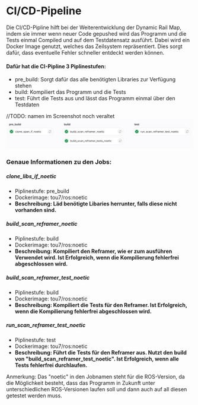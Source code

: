 # CI/CD-Pipeline

  Die CI/CD-Pipline hilft bei der Weiterentwicklung der Dynamic Rail Map, indem sie immer wenn neuer Code gepushed wird das Programm und die Tests einmal Compiled und auf dem Testdatensatz ausführt. Dabei wird ein Docker Image genutzt, welches das Zeilsystem repräsentiert. Dies sorgt dafür, dass eventuelle Fehler schneller entdeckt werden können.


#### Dafür hat die CI-Pipline 3 Piplinestufen:
- pre_build: Sorgt dafür das alle benötigten Libraries zur Verfügung stehen
- build: Kompiliert das Programm und die Tests
- test: Führt die Tests aus und lässt das Programm einmal über den Testdaten

//TODO: namen im Screenshot noch veraltet
![Bild der CI Pipeline](ci_pipeline.png)
### Genaue Informationen zu den Jobs:
##### clone_libs_if_noetic 
- Piplinestufe: pre_build
- Dockerimage: tou7/ros:noetic
- **Beschreibung: Läd benötigte Libaries herrunter, falls diese nicht vorhanden sind.**
##### build_scan_reframer_noetic
- Piplinestufe: build
- Dockerimage: tou7/ros:noetic
- **Beschreibung: Kompiliert den Reframer, wie er zum ausführen Verwendet wird. Ist Erfolgreich, wenn die Kompilierung fehlerfrei abgeschlossen wird.**
##### build_scan_reframer_test_noetic 
- Piplinestufe: build
- Dockerimage: tou7/ros:noetic
- **Beschreibung: Kompiliert die Tests für den Reframer. Ist Erfolgreich, wenn die Kompilierung fehlerfrei abgeschlossen wird.**
##### run_scan_reframer_test_noetic 
- Piplinestufe: test
- Dockerimage: tou7/ros:noetic
- **Beschreibung: Führt die Tests für den Reframer aus. Nutzt den build von "build_scan_reframer_test_noetic". Ist Erfolgreich, wenn alle Tests fehlerfrei durchlaufen.**

Anmerkung: Das "noetic" in den Jobnamen steht für die ROS-Version, da die Möglichkeit besteht, dass das Programm in Zukunft unter unterschiedlichen ROS-Versionen laufen soll und dann auch auf all diesen getestet werden muss.
